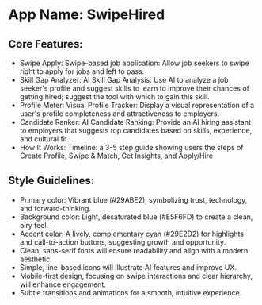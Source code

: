 # **App Name**: SwipeHired

## Core Features:

- Swipe Apply: Swipe-based job application: Allow job seekers to swipe right to apply for jobs and left to pass.
- Skill Gap Analyzer: AI Skill Gap Analysis: Use AI to analyze a job seeker's profile and suggest skills to learn to improve their chances of getting hired; suggest the tool with which to gain this skill.
- Profile Meter: Visual Profile Tracker: Display a visual representation of a user's profile completeness and attractiveness to employers.
- Candidate Ranker: AI Candidate Ranking: Provide an AI hiring assistant to employers that suggests top candidates based on skills, experience, and cultural fit.
- How It Works: Timeline: a 3-5 step guide showing users the steps of Create Profile, Swipe & Match, Get Insights, and Apply/Hire

## Style Guidelines:

- Primary color: Vibrant blue (#29ABE2), symbolizing trust, technology, and forward-thinking.
- Background color: Light, desaturated blue (#E5F6FD) to create a clean, airy feel.
- Accent color: A lively, complementary cyan (#29E2D2) for highlights and call-to-action buttons, suggesting growth and opportunity.
- Clean, sans-serif fonts will ensure readability and align with a modern aesthetic.
- Simple, line-based icons will illustrate AI features and improve UX.
- Mobile-first design, focusing on swipe interactions and clear hierarchy, will enhance engagement.
- Subtle transitions and animations for a smooth, intuitive experience.